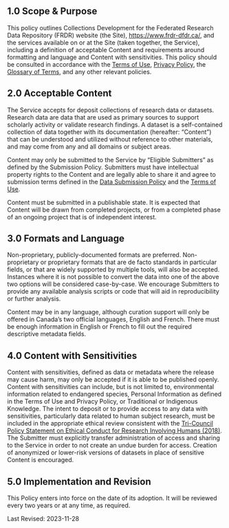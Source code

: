 
## 1.0 Scope & Purpose

This policy outlines Collections Development for the Federated Research Data Repository (FRDR) website (the Site), <a href="https://www.frdr-dfdr.ca/">https://www.frdr-dfdr.ca/</a>, and the services available on or at the Site (taken together, the Service), including a definition of acceptable Content and requirements around formatting and language and Content with sensitivities. This policy should be consulted in accordance with the [Terms of Use](/policies/en/terms_of_use/), [Privacy Policy](/policies/en/privacy/), the [Glossary of Terms](/policies/en/glossary/), and any other relevant policies.

## 2.0 Acceptable Content

The Service accepts for deposit collections of research data or datasets. Research data are data that are used as primary sources to support scholarly activity or validate research findings. A dataset is a self-contained collection of data together with its documentation (hereafter: “Content”) that can be understood and utilized without reference to other materials, and may come from any and all domains or subject areas. 

Content may only be submitted to the Service by “Eligible Submitters” as defined by the Submission Policy. Submitters must have intellectual property rights to the Content and are legally able to share it and agree to submission terms defined in the [Data Submission Policy](/policies/en/data_submission/) and the [Terms of Use](/policies/en/terms_of_use/). 

Content must be submitted in a publishable state. It is expected that Content will be drawn from completed projects, or from a completed phase of an ongoing project that is of independent interest.

## 3.0 Formats and Language

Non-proprietary, publicly-documented formats are preferred. Non-proprietary or proprietary formats that are de facto standards in particular fields, or that are widely supported by multiple tools, will also be accepted. Instances where it is not possible to convert the data into one of the above two options will be considered case-by-case. We encourage Submitters to provide any available analysis scripts or code that will aid in reproducibility or further analysis.

Content may be in any language, although curation support will only be offered in Canada’s two official languages, English and French. There must be enough information in English or French to fill out the required descriptive metadata fields.

## 4.0 Content with Sensitivities

Content with sensitivities, defined as data or metadata where the release may cause harm, may only be accepted if it is able to be published openly. Content with sensitivities can include, but is not limited to, environmental information related to endangered species, Personal Information as defined in the Terms of Use and Privacy Policy, or Traditional or Indigenous Knowledge. The intent to deposit or to provide access to any data with sensitivities, particularly data related to human subject research, must be included in the appropriate ethical review consistent with the [Tri-Council Policy Statement on Ethical Conduct for Research Involving Humans (2018)](https://ethics.gc.ca/eng/policy-politique_tcps2-eptc2_2018.html). The Submitter must explicitly transfer administration of access and sharing to the Service in order to not create an undue burden for access. Creation of anonymized or lower-risk versions of datasets in place of sensitive Content is encouraged.

## 5.0 Implementation and Revision

This Policy enters into force on the date of its adoption. It will be reviewed every two years or at any time, as required.

Last Revised: 2023-11-28
